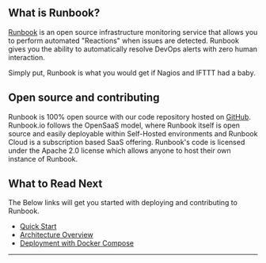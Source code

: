 ## What is Runbook?

[Runbook](https://runbook.io) is an open source infrastructure monitoring service that allows you to perform automated "Reactions" when issues are detected. Runbook gives you the ability to automatically resolve DevOps alerts with zero human interaction.

Simply put, Runbook is what you would get if Nagios and IFTTT had a baby.

## Open source and contributing

Runbook is 100% open source with our code repository hosted on [GitHub](https://github.com/Runbook/runbook). Runbook.io follows the OpenSaaS model, where Runbook itself is open source and easily deployable within Self-Hosted environments and Runbook Cloud is a subscription based SaaS offering. Runbook's code is licensed under the Apache 2.0 license which allows anyone to host their own instance of Runbook.

## What to Read Next

The Below links will get you started with deploying and contributing to Runbook.

* [Quick Start](quick-start.md)
* [Architecture Overview](architecture-overview.md)
* [Deployment with Docker Compose](install_docker_compose.md)
---
